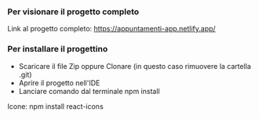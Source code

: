 ### Per visionare il progetto completo

Link al progetto completo: https://appuntamenti-app.netlify.app/


### Per installare il progettino
- Scaricare il file Zip oppure Clonare (in questo caso rimuovere la cartella .git)
- Aprire il progetto nell'IDE
- Lanciare comando dal terminale npm install

Icone: npm install react-icons
